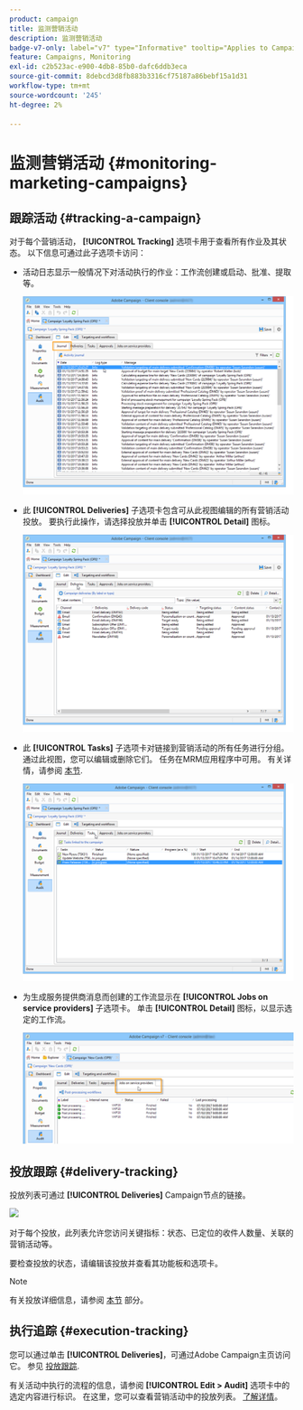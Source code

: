 ```yaml
---
product: campaign
title: 监测营销活动
description: 监测营销活动
badge-v7-only: label="v7" type="Informative" tooltip="Applies to Campaign Classic v7 only"
feature: Campaigns, Monitoring
exl-id: c2b523ac-e900-4db8-85b0-dafc6ddb3eca
source-git-commit: 8debcd3d8fb883b3316cf75187a86bebf15a1d31
workflow-type: tm+mt
source-wordcount: '245'
ht-degree: 2%

---
```


# 监测营销活动 {#monitoring-marketing-campaigns}

## 跟踪活动 {#tracking-a-campaign}

对于每个营销活动， **[!UICONTROL Tracking]** 选项卡用于查看所有作业及其状态。 以下信息可通过此子选项卡访问：

* 活动日志显示一般情况下对活动执行的作业：工作流创建或启动、批准、提取等。

   ![](assets/s_ncs_user_op_edit_exe_tab_a.png)

* 此 **[!UICONTROL Deliveries]** 子选项卡包含可从此视图编辑的所有营销活动投放。 要执行此操作，请选择投放并单击 **[!UICONTROL Detail]** 图标。

   ![](assets/s_ncs_user_op_edit_exe_tab_b.png)

* 此 **[!UICONTROL Tasks]** 子选项卡对链接到营销活动的所有任务进行分组。 通过此视图，您可以编辑或删除它们。 任务在MRM应用程序中可用。 有关详情，请参阅 [本节](../../mrm/using/creating-and-managing-tasks.md).

   ![](assets/s_ncs_user_op_edit_exe_tab_e.png)

* 为生成服务提供商消息而创建的工作流显示在 **[!UICONTROL Jobs on service providers]** 子选项卡。 单击 **[!UICONTROL Detail]** 图标，以显示选定的工作流。

   ![](assets/s_ncs_user_op_edit_exe_tab_d.png)

## 投放跟踪 {#delivery-tracking}

投放列表可通过 **[!UICONTROL Deliveries]** Campaign节点的链接。

![](assets/s_ncs_user_op_del_state_from_homepage.png)

对于每个投放，此列表允许您访问关键指标：状态、已定位的收件人数量、关联的营销活动等。

要检查投放的状态，请编辑该投放并查看其功能板和选项卡。

>[!NOTE]
>
>有关投放详细信息，请参阅 [本节](../../delivery/using/about-message-tracking.md) 部分。

## 执行追踪 {#execution-tracking}

您可以通过单击 **[!UICONTROL Deliveries]**，可通过Adobe Campaign主页访问它。 参见 [投放跟踪](#delivery-tracking).

有关活动中执行的流程的信息，请参阅 **[!UICONTROL Edit > Audit]** 选项卡中的选定内容进行标识。 在这里，您可以查看营销活动中的投放列表。 [了解详情](#tracking-a-campaign)。
